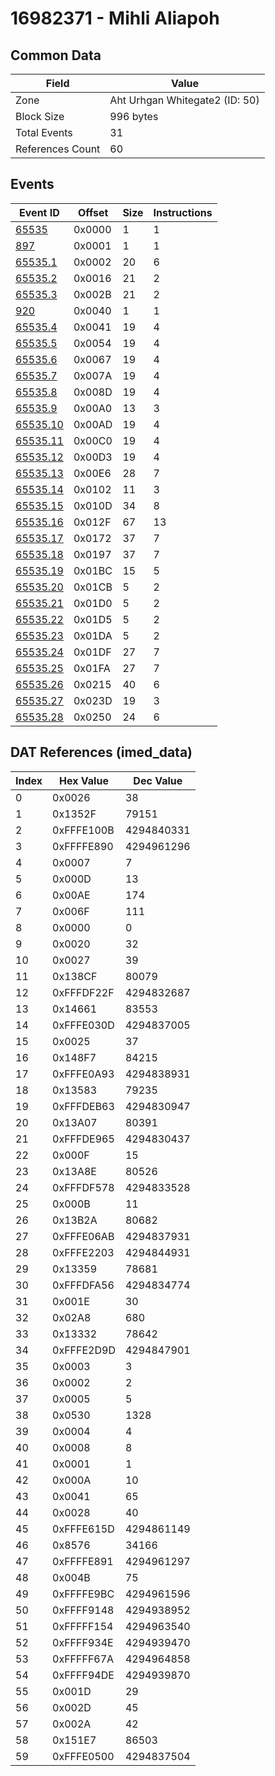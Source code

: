 # 16982371 - Mihli Aliapoh

## Common Data

| Field            | Value                          |
|------------------|--------------------------------|
| Zone             | Aht Urhgan Whitegate2 (ID: 50) |
| Block Size       | 996 bytes                      |
| Total Events     | 31                             |
| References Count | 60                             |

## Events

| Event ID                  | Offset   |   Size |   Instructions |
|---------------------------|----------|--------|----------------|
| [65535](./65535.md)       | 0x0000   |      1 |              1 |
| [897](./897.md)           | 0x0001   |      1 |              1 |
| [65535.1](./65535.1.md)   | 0x0002   |     20 |              6 |
| [65535.2](./65535.2.md)   | 0x0016   |     21 |              2 |
| [65535.3](./65535.3.md)   | 0x002B   |     21 |              2 |
| [920](./920.md)           | 0x0040   |      1 |              1 |
| [65535.4](./65535.4.md)   | 0x0041   |     19 |              4 |
| [65535.5](./65535.5.md)   | 0x0054   |     19 |              4 |
| [65535.6](./65535.6.md)   | 0x0067   |     19 |              4 |
| [65535.7](./65535.7.md)   | 0x007A   |     19 |              4 |
| [65535.8](./65535.8.md)   | 0x008D   |     19 |              4 |
| [65535.9](./65535.9.md)   | 0x00A0   |     13 |              3 |
| [65535.10](./65535.10.md) | 0x00AD   |     19 |              4 |
| [65535.11](./65535.11.md) | 0x00C0   |     19 |              4 |
| [65535.12](./65535.12.md) | 0x00D3   |     19 |              4 |
| [65535.13](./65535.13.md) | 0x00E6   |     28 |              7 |
| [65535.14](./65535.14.md) | 0x0102   |     11 |              3 |
| [65535.15](./65535.15.md) | 0x010D   |     34 |              8 |
| [65535.16](./65535.16.md) | 0x012F   |     67 |             13 |
| [65535.17](./65535.17.md) | 0x0172   |     37 |              7 |
| [65535.18](./65535.18.md) | 0x0197   |     37 |              7 |
| [65535.19](./65535.19.md) | 0x01BC   |     15 |              5 |
| [65535.20](./65535.20.md) | 0x01CB   |      5 |              2 |
| [65535.21](./65535.21.md) | 0x01D0   |      5 |              2 |
| [65535.22](./65535.22.md) | 0x01D5   |      5 |              2 |
| [65535.23](./65535.23.md) | 0x01DA   |      5 |              2 |
| [65535.24](./65535.24.md) | 0x01DF   |     27 |              7 |
| [65535.25](./65535.25.md) | 0x01FA   |     27 |              7 |
| [65535.26](./65535.26.md) | 0x0215   |     40 |              6 |
| [65535.27](./65535.27.md) | 0x023D   |     19 |              3 |
| [65535.28](./65535.28.md) | 0x0250   |     24 |              6 |

## DAT References (imed_data)

|   Index | Hex Value   |   Dec Value |
|---------|-------------|-------------|
|       0 | 0x0026      |          38 |
|       1 | 0x1352F     |       79151 |
|       2 | 0xFFFE100B  |  4294840331 |
|       3 | 0xFFFFE890  |  4294961296 |
|       4 | 0x0007      |           7 |
|       5 | 0x000D      |          13 |
|       6 | 0x00AE      |         174 |
|       7 | 0x006F      |         111 |
|       8 | 0x0000      |           0 |
|       9 | 0x0020      |          32 |
|      10 | 0x0027      |          39 |
|      11 | 0x138CF     |       80079 |
|      12 | 0xFFFDF22F  |  4294832687 |
|      13 | 0x14661     |       83553 |
|      14 | 0xFFFE030D  |  4294837005 |
|      15 | 0x0025      |          37 |
|      16 | 0x148F7     |       84215 |
|      17 | 0xFFFE0A93  |  4294838931 |
|      18 | 0x13583     |       79235 |
|      19 | 0xFFFDEB63  |  4294830947 |
|      20 | 0x13A07     |       80391 |
|      21 | 0xFFFDE965  |  4294830437 |
|      22 | 0x000F      |          15 |
|      23 | 0x13A8E     |       80526 |
|      24 | 0xFFFDF578  |  4294833528 |
|      25 | 0x000B      |          11 |
|      26 | 0x13B2A     |       80682 |
|      27 | 0xFFFE06AB  |  4294837931 |
|      28 | 0xFFFE2203  |  4294844931 |
|      29 | 0x13359     |       78681 |
|      30 | 0xFFFDFA56  |  4294834774 |
|      31 | 0x001E      |          30 |
|      32 | 0x02A8      |         680 |
|      33 | 0x13332     |       78642 |
|      34 | 0xFFFE2D9D  |  4294847901 |
|      35 | 0x0003      |           3 |
|      36 | 0x0002      |           2 |
|      37 | 0x0005      |           5 |
|      38 | 0x0530      |        1328 |
|      39 | 0x0004      |           4 |
|      40 | 0x0008      |           8 |
|      41 | 0x0001      |           1 |
|      42 | 0x000A      |          10 |
|      43 | 0x0041      |          65 |
|      44 | 0x0028      |          40 |
|      45 | 0xFFFE615D  |  4294861149 |
|      46 | 0x8576      |       34166 |
|      47 | 0xFFFFE891  |  4294961297 |
|      48 | 0x004B      |          75 |
|      49 | 0xFFFFE9BC  |  4294961596 |
|      50 | 0xFFFF9148  |  4294938952 |
|      51 | 0xFFFFF154  |  4294963540 |
|      52 | 0xFFFF934E  |  4294939470 |
|      53 | 0xFFFFF67A  |  4294964858 |
|      54 | 0xFFFF94DE  |  4294939870 |
|      55 | 0x001D      |          29 |
|      56 | 0x002D      |          45 |
|      57 | 0x002A      |          42 |
|      58 | 0x151E7     |       86503 |
|      59 | 0xFFFE0500  |  4294837504 |
